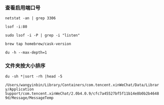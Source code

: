 ### 查看启用端口号
`netstat -an | grep 3306`

`lsof -i:80`

`sudo lsof -i -P | grep -i "listen"`

`brew tap homebrew/cask-version`


`du -h --max-depth=1`

### 文件夹按大小排序
`du -sh *|sort -rh |head -5`

`/Users/wangyinbin/Library/Containers/com.tencent.xinWeChat/Data/Library/Application Support/com.tencent.xinWeChat/2.0b4.0.9/cfc7a45527bf5f11b14e8b0b2b46489d/Message/MessageTemp`

